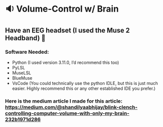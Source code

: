 # 🔉 Volume-Control w/ Brain 
## Have an EEG headset (I used the Muse 2 Headband) 🧠

### Software Needed:

- Python (I used version 3.11.0, I’d recommend this too)
- PyLSL
- MuseLSL
- BlueMuse
- VsCode (You could technically use the python IDLE, but this is just much easier. Highly recommend this or any other established IDE you prefer.)

### Here is the medium article I made for this article: https://medium.com/@shandilyaabhijay/blink-clench-controlling-computer-volume-with-only-my-brain-232b1971d286

